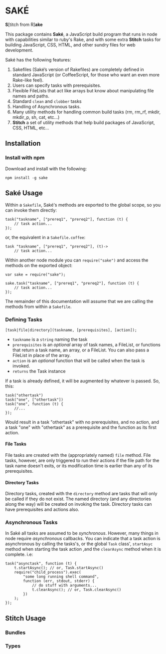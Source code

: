 SAKÉ
====

**S**[titch from R]**ake**

This package contains **Saké**, a JavaScript build program that runs in node with capabilities similar to ruby's Rake, and with some extra **Stitch** tasks for building JavaScript, CSS, HTML, and other sundry files for web development.

Saké has the following features:

1.  Sakefiles (Saké’s version of Rakefiles) are completely defined in standard JavaScript (or CoffeeScript, for those who want an even more Rake-like feel).
2.  Users can specify tasks with prerequisites.
3.  Flexible FileLists that act like arrays but know about manipulating file names and paths.
4.  Standard `clean` and `clobber` tasks
5.  Handling of Asynchronous tasks.
6.  Many utility methods for handling common build tasks (rm, rm\_rf, mkdir, mkdir\_p, sh, cat, etc...)
7.  **Stitch** a set of utility methods that help build packages of JavaScript, CSS, HTML, etc...


Installation
------------

### Install with npm

Download and install with the following:

    npm install -g sake


Saké Usage
----------

Within a `Sakefile`, Saké's methods are exported to the global scope, so you can invoke them directly:

    task("taskname", ["prereq1", "prereq2"], function (t) {
        // task action...
    });
    
or, the equivalent in a `Sakefile.coffee`:

    task "taskname", ["prereq1", "prereq2"], (t)->
        // task action...
    
Within another node module you can `require("sake")` and access the methods on the exported object:
    
    var sake = require("sake");
    
    sake.task("taskname", ["prereq1", "prereq2"], function (t) {
        // task action...
    });

The remainder of this documentation will assume that we are calling the methods from within a `Sakefile`.


### Defining Tasks

`[task|file|directory](taskname, [prerequisites], [action]);`

*   `taskname` is a `string` naming the task
*   `prerequisites` is an _optional_ array of task names, a FileList, or functions that return a task name, an array, or a FileList. You can also pass a FileList in place of the array.
*   `action` is an _optional_ function that will be called when the task is invoked.
*   `returns` the Task instance

If a task is already defined, it will be augmented by whatever is passed. So, this:

    task("othertask")
    task("one", ["othertask"])
    task("one", function (t) {
        //...
    });

Would result in a task "othertask" with no prerequisites, and no action, and a task "one" with "othertask" as a prerequisite and the function as its first action.


#### File Tasks

File tasks are created with the (appropriately named) `file` method. File tasks, however, are only triggered to run their actions if the file path for the task name doesn't exits, or its modification time is earlier than any of its prerequisites.


#### Directory Tasks

Directory tasks, created with the `directory` method are tasks that will only be called if they do not exist. The named directory (and any directories along the way) will be created on invoking the task. Directory tasks can have prerequisites and actions also.


### Asynchronous Tasks

In Saké all tasks are assumed to be *synchronous*. However, many things in node require *asynchronous* callbacks. You can indicate that a task action is asynchronous by calling the tasks's, or the global `Task` class', `startAsyc` method when starting the task action ,and the `clearAsync` method when it is complete. i.e:

    task("asynctask", function (t) {
        t.startAsync(); // or, Task.startAsync()
        require("child_process").exec(
            "some long running shell command",
            function (err, stdout, stderr) {
                // do stuff with arguments...
                t.clearAsync(); // or, Task.clearAsync()
            })
        );
    });


Stitch Usage
------------

### Bundles

### Types

